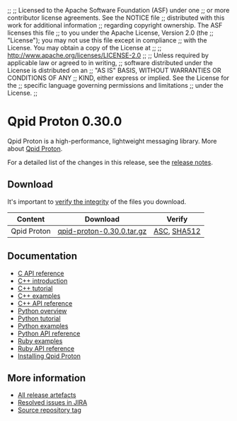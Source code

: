 ;;
;; Licensed to the Apache Software Foundation (ASF) under one
;; or more contributor license agreements.  See the NOTICE file
;; distributed with this work for additional information
;; regarding copyright ownership.  The ASF licenses this file
;; to you under the Apache License, Version 2.0 (the
;; "License"); you may not use this file except in compliance
;; with the License.  You may obtain a copy of the License at
;;
;;   http://www.apache.org/licenses/LICENSE-2.0
;;
;; Unless required by applicable law or agreed to in writing,
;; software distributed under the License is distributed on an
;; "AS IS" BASIS, WITHOUT WARRANTIES OR CONDITIONS OF ANY
;; KIND, either express or implied.  See the License for the
;; specific language governing permissions and limitations
;; under the License.
;;

# Qpid Proton 0.30.0

Qpid Proton is a high-performance, lightweight messaging library. More
about [Qpid Proton]({{site_url}}/proton/index.html).

For a detailed list of the changes in this release, see the [release
notes](release-notes.html).

## Download

It's important to [verify the
integrity]({{site_url}}/download.html#verify-what-you-download) of
the files you download.

| Content | Download | Verify |
|---------|----------|--------|
| Qpid Proton | [qpid-proton-0.30.0.tar.gz](http://archive.apache.org/dist/qpid/proton/0.30.0/qpid-proton-0.30.0.tar.gz) | [ASC](https://archive.apache.org/dist/qpid/proton/0.30.0/qpid-proton-0.30.0.tar.gz.asc), [SHA512](https://archive.apache.org/dist/qpid/proton/0.30.0/qpid-proton-0.30.0.tar.gz.sha512) |

## Documentation


<div class="two-column" markdown="1">

 - [C API reference](proton/c/api/files.html)
 - [C++ introduction](proton/cpp/api/index.html)
 - [C++ tutorial](proton/cpp/api/tutorial_page.html)
 - [C++ examples](proton/cpp/examples/index.html)
 - [C++ API reference](proton/cpp/api/annotated.html)
 - [Python overview](proton/python/docs/overview.html)
 - [Python tutorial](proton/python/docs/tutorial.html)
 - [Python examples](proton/python/examples/index.html)
 - [Python API reference](proton/python/docs/index.html#modules)
 - [Ruby examples](proton/ruby/examples/index.html)
 - [Ruby API reference](proton/ruby/api/index.html)
 - [Installing Qpid Proton](https://gitbox.apache.org/repos/asf?p=qpid-proton.git;a=blob;f=INSTALL.md;hb=0.30.0)

</div>


## More information

 - [All release artefacts](http://archive.apache.org/dist/qpid/proton/0.30.0)
 - [Resolved issues in JIRA](https://issues.apache.org/jira/issues/?jql=project+%3D+PROTON+AND+fixVersion+%3D+%27proton-c-0.30.0%27+AND+resolution+%3D+%27fixed%27+ORDER+BY+priority+DESC)
 - [Source repository tag](https://gitbox.apache.org/repos/asf?p=qpid-proton.git;a=tag;h=0.30.0)

<script type="text/javascript">
  _deferredFunctions.push(function() {
      if ("0.30.0" === "{{current_proton_release}}") {
          _modifyCurrentReleaseLinks();
      }
  });
</script>
